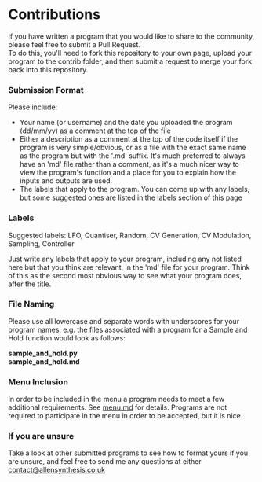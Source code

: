 # Contributions

If you have written a program that you would like to share to the community, please feel free to submit a Pull Request.  
To do this, you'll need to fork this repository to your own page, upload your program to the contrib folder, and then submit a request to merge your fork back into this repository.
  
### Submission Format
Please include:
- Your name (or username) and the date you uploaded the program (dd/mm/yy) as a comment at the top of the file
- Either a description as a comment at the top of the code itself if the program is very simple/obvious, or as a file with the exact same name as the program but with the '.md' suffix. It's much preferred to always have an 'md' file rather than a comment, as it's a much nicer way to view the program's function and a place for you to explain how the inputs and outputs are used.
- The labels that apply to the program. You can come up with any labels, but some suggested ones are listed in the labels section of this page

### Labels
Suggested labels:
LFO, Quantiser, Random, CV Generation, CV Modulation, Sampling, Controller

Just write any labels that apply to your program, including any not listed here but that you think are relevant, in the 'md' file for your program.
Think of this as the second most obvious way to see what your program does, after the title.

### File Naming
Please use all lowercase and separate words with underscores for your program names.
e.g. the files associated with a program for a Sample and Hold function would look as follows:  
  
**sample_and_hold.py  
sample_and_hold.md**

### Menu Inclusion

In order to be included in the menu a program needs to meet a few additional requirements. See 
[menu.md](/software/contrib/menu.md) for details. Programs are not required to participate in the menu in order to be 
accepted, but it is nice.

### If you are unsure
Take a look at other submitted programs to see how to format yours if you are unsure, and feel free to send me any questions at either [contact@allensynthesis.co.uk](mailto:contact@allensynthesis.co.uk)
